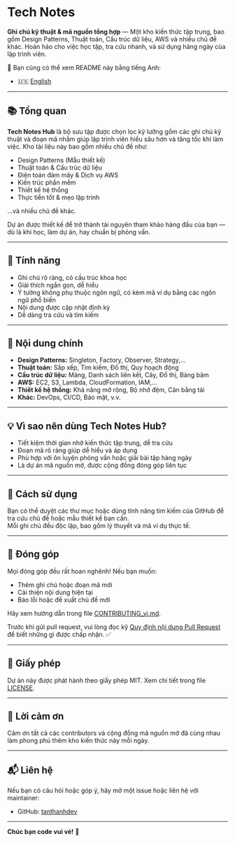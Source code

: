 # Tech Notes

**Ghi chú kỹ thuật & mã nguồn tổng hợp** — Một kho kiến thức tập trung, bao gồm Design Patterns, Thuật toán, Cấu trúc dữ liệu, AWS và nhiều chủ đề khác. Hoàn hảo cho việc học tập, tra cứu nhanh, và sử dụng hàng ngày của lập trình viên.

📄 Bạn cũng có thể xem README này bằng tiếng Anh:

- 🇺🇸 [English](README.md)

---

## 📚 Tổng quan

**Tech Notes Hub** là bộ sưu tập được chọn lọc kỹ lưỡng gồm các ghi chú kỹ thuật và đoạn mã nhằm giúp lập trình viên hiểu sâu hơn và tăng tốc khi làm việc. Kho tài liệu này bao gồm nhiều chủ đề như:

* Design Patterns (Mẫu thiết kế)
* Thuật toán & Cấu trúc dữ liệu
* Điện toán đám mây & Dịch vụ AWS
* Kiến trúc phần mềm
* Thiết kế hệ thống
* Thực tiễn tốt & mẹo lập trình

...và nhiều chủ đề khác.

Dự án được thiết kế để trở thành tài nguyên tham khảo hàng đầu của bạn — dù là khi học, làm dự án, hay chuẩn bị phỏng vấn.

---

## 🚀 Tính năng

* Ghi chú rõ ràng, có cấu trúc khoa học
* Giải thích ngắn gọn, dễ hiểu
* Ý tưởng không phụ thuộc ngôn ngữ, có kèm mã ví dụ bằng các ngôn ngữ phổ biến
* Nội dung được cập nhật định kỳ
* Dễ dàng tra cứu và tìm kiếm

---

## 📂 Nội dung chính

* **Design Patterns:** Singleton, Factory, Observer, Strategy,...
* **Thuật toán:** Sắp xếp, Tìm kiếm, Đồ thị, Quy hoạch động
* **Cấu trúc dữ liệu:** Mảng, Danh sách liên kết, Cây, Đồ thị, Bảng băm
* **AWS:** EC2, S3, Lambda, CloudFormation, IAM,...
* **Thiết kế hệ thống:** Khả năng mở rộng, Bộ nhớ đệm, Cân bằng tải
* **Khác:** DevOps, CI/CD, Bảo mật, v.v.

---

## 💡 Vì sao nên dùng Tech Notes Hub?

* Tiết kiệm thời gian nhờ kiến thức tập trung, dễ tra cứu
* Đoạn mã rõ ràng giúp dễ hiểu và áp dụng
* Phù hợp với ôn luyện phỏng vấn hoặc giải bài tập hàng ngày
* Là dự án mã nguồn mở, được cộng đồng đóng góp liên tục

---

## 📖 Cách sử dụng

Bạn có thể duyệt các thư mục hoặc dùng tính năng tìm kiếm của GitHub để tra cứu chủ đề hoặc mẫu thiết kế bạn cần.  
Mỗi ghi chú đều độc lập, bao gồm lý thuyết và mã ví dụ thực tế.

---

## 🤝 Đóng góp

Mọi đóng góp đều rất hoan nghênh! Nếu bạn muốn:

* Thêm ghi chú hoặc đoạn mã mới
* Cải thiện nội dung hiện tại
* Báo lỗi hoặc đề xuất chủ đề mới

Hãy xem hướng dẫn trong file [CONTRIBUTING_vi.md](CONTRIBUTING_vi.md).

Trước khi gửi pull request, vui lòng đọc kỹ [Quy định nội dung Pull Request](PULL_REQUEST_RULES_vi.md) để biết những gì được chấp nhận. ✅

---

## 📜 Giấy phép

Dự án này được phát hành theo giấy phép MIT. Xem chi tiết trong file [LICENSE](LICENSE).

---

## 🙌 Lời cảm ơn

Cảm ơn tất cả các contributors và cộng đồng mã nguồn mở đã cùng nhau làm phong phú thêm kho kiến thức này mỗi ngày.

---

## 📬 Liên hệ

Nếu bạn có câu hỏi hoặc góp ý, hãy mở một issue hoặc liên hệ với maintainer:

* GitHub: [tanthanhdev](https://github.com/tanthanhdev)

---

**Chúc bạn code vui vẻ!** 🚀
